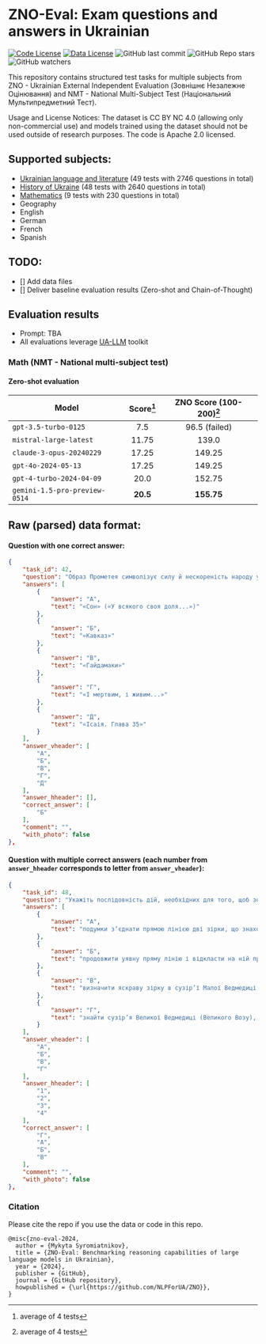 # ZNO-Eval: Exam questions and answers in Ukrainian

[![Code License](https://img.shields.io/badge/Code%20License-Apache_2.0-green.svg)](https://github.com/NLPForUA/ZNO/blob/main/LICENSE)
[![Data License](https://img.shields.io/badge/Data%20License-CC%20By%20NC%204.0-red.svg)](https://github.com/NLPForUA/ZNO/blob/main/DATA_LICENSE)
![GitHub last commit](https://img.shields.io/github/last-commit/NLPForUA/ZNO)
![GitHub Repo stars](https://img.shields.io/github/stars/NLPForUA/ZNO?style=social)
![GitHub watchers](https://img.shields.io/github/watchers/NLPForUA/ZNO?style=svg)

This repository contains structured test tasks for multiple subjects from ZNO - Ukrainian External Independent Evaluation (Зовнішнє Незалежне Оцінювання) and NMT - National Multi-Subject Test (Національний Мультипредметний Тест).

Usage and License Notices: The dataset is CC BY NC 4.0 (allowing only non-commercial use) and models trained using the dataset should not be used outside of research purposes. The code is Apache 2.0 licensed.

## Supported subjects:
- [Ukrainian language and literature](tests/ukrainian_raw.json) (49 tests with 2746 questions in total)
- [History of Ukraine](tests/history_raw.json) (48 tests with 2640 questions in total)
- [Mathematics](tests/math_raw.json) (9 tests with 230 questions in total)
- Geography
- English
- German
- French
- Spanish

## TODO:
- [] Add data files
- [] Deliver baseline evaluation results (Zero-shot and Chain-of-Thought)

## Evaluation results
- Prompt: TBA
- All evaluations leverage [UA-LLM](https://github.com/NLPForUA/UA-LLM) toolkit

### Math (NMT - National multi-subject test)
#### Zero-shot evaluation
| Model | Score[^1] | ZNO Score (100-200)[^1] |
| --- | :---: | :---: |
| `gpt-3.5-turbo-0125` | 7.5 | 96.5 (failed) |
| `mistral-large-latest` | 11.75 | 139.0 |
| `claude-3-opus-20240229` | 17.25 | 149.25 |
| `gpt-4o-2024-05-13` | 17.25 | 149.25 |
| `gpt-4-turbo-2024-04-09` | 20.0 | 152.75 |
| `gemini-1.5-pro-preview-0514` | **20.5** | **155.75** |

[^1]: average of 4 tests

## Raw (parsed) data format:
#### Question with one correct answer:
```json
{
    "task_id": 42,
    "question": "Образ Прометея символізує силу й нескореність народу у творі Тараса Шевченка",
    "answers": [
        {
            "answer": "А",
            "text": "«Сон» («У всякого своя доля...»)"
        },
        {
            "answer": "Б",
            "text": "«Кавказ»"
        },
        {
            "answer": "В",
            "text": "«Гайдамаки»"
        },
        {
            "answer": "Г",
            "text": "«І мертвим, і живим...»"
        },
        {
            "answer": "Д",
            "text": "«Ісаія. Глава 35»"
        }
    ],
    "answer_vheader": [
        "А",
        "Б",
        "В",
        "Г",
        "Д"
    ],
    "answer_hheader": [],
    "correct_answer": [
        "Б"
    ],
    "comment": "",
    "with_photo": false
},
```
#### Question with multiple correct answers (each number from `answer_hheader` corresponds to letter from `answer_vheader`):
```json
{
    "task_id": 48,
    "question": "Укажіть послідовність дій, необхідних для того, щоб зорієнтуватися на місцевості за Полярною зіркою.",
    "answers": [
        {
            "answer": "А",
            "text": "подумки з’єднати прямою лінією дві зірки, що знаходяться на краю «ковша»"
        },
        {
            "answer": "Б",
            "text": "продовжити уявну пряму лінію і відкласти на ній приблизно п’ять відрізків, рівних відстані між двома зірками на краю «ковша»"
        },
        {
            "answer": "В",
            "text": "визначити яскраву зірку в сузір’ї Малої Ведмедиці, яка вказує напрям на північ"
        },
        {
            "answer": "Г",
            "text": "знайти сузір’я Великої Ведмедиці (Великого Возу), яке нагадує ківш"
        }
    ],
    "answer_vheader": [
        "А",
        "Б",
        "В",
        "Г"
    ],
    "answer_hheader": [
        "1",
        "2",
        "3",
        "4"
    ],
    "correct_answer": [
        "Г",
        "А",
        "Б",
        "В"
    ],
    "comment": "",
    "with_photo": false
},
```

### Citation

Please cite the repo if you use the data or code in this repo.

```
@misc{zno-eval-2024,
  author = {Mykyta Syromiatnikov},
  title = {ZNO-Eval: Benchmarking reasoning capabilities of large language models in Ukrainian},
  year = {2024},
  publisher = {GitHub},
  journal = {GitHub repository},
  howpublished = {\url{https://github.com/NLPForUA/ZNO}},
}
```
